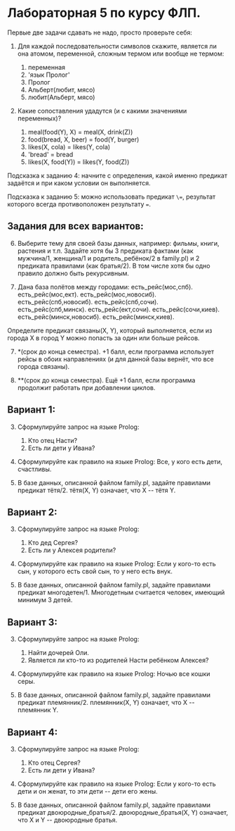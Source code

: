 # Лабораторная 5 по курсу ФЛП.

Первые две задачи сдавать не надо, просто проверьте себя:

1. Для каждой последовательности символов скажите, является ли она атомом, переменной, сложным термом или вообще не термом:
   1. переменная
   2. 'язык Пролог'
   3. Пролог
   4. Альберт(любит, мясо)
   5. любит(Альберт, мясо)

2. Какие сопоставления удадутся (и с какими значениями переменных)?
   1. meal(food(Y), X) = meal(X, drink(Z))
   2. food(bread, X, beer) = food(Y, burger)
   3. likes(X, cola) = likes(Y, cola)
   4. 'bread' = bread
   5. likes(X, food(Y)) = likes(Y, food(Z))

Подсказка к заданию 4: начните с определения, какой именно предикат задаётся и при каком условии он выполняется.

Подсказка к заданию 5: можно использовать предикат `\=`, результат которого всегда противоположен результату `=`.

## Задания для всех вариантов:
  
6. Выберите тему для своей базы данных, например: фильмы, книги, растения и т.п.
Задайте хотя бы 3 предиката фактами (как мужчина/1, женщина/1 и родитель_ребёнок/2 в family.pl) и 2 предиката правилами (как братья/2). В том числе хотя бы одно правило должно быть рекурсивным.

7. Дана база полётов между городами:
есть_рейс(мос,спб).
есть_рейс(мос,ект).
есть_рейс(мос,новосиб).
есть_рейс(спб,новосиб).
есть_рейс(спб,сочи).
есть_рейс(спб,минск).
есть_рейс(ект,сочи).
есть_рейс(сочи,киев).
есть_рейс(минск,новосиб).
есть_рейс(минск,киев).

Определите предикат связаны(X, Y), который выполняется, если из города X в город Y можно попасть за один или больше рейсов. 

7. *(срок до конца семестра). +1 балл, если программа использует рейсы в обоих направлениях (и для данной базы вернёт, что все города связаны).

7. **(срок до конца семестра). Ещё +1 балл, если программа продолжит работать при добавлении циклов. 

## Вариант 1:

3. Сформулируйте запрос на языке Prolog:
   1. Кто отец Насти?
   2. Есть ли дети у Ивана?

4. Сформулируйте как правило на языке Prolog: Все, у кого есть дети, счастливы.

5. В базе данных, описанной файлом family.pl, задайте правилами предикат тётя/2. тётя(X, Y) означает, что X -- тётя Y.
      
## Вариант 2:

3. Сформулируйте запрос на языке Prolog:
   1. Кто дед Сергея?
   2. Есть ли у Алексея родители?

4. Сформулируйте как правило на языке Prolog: Если у кого-то есть сын, у которого есть свой сын, то у него есть внук.
   
5. В базе данных, описанной файлом family.pl, задайте правилами предикат многодетен/1. Многодетным считается человек, имеющий минимум 3 детей.

## Вариант 3:

3. Сформулируйте запрос на языке Prolog:
   1. Найти дочерей Оли.
   2. Является ли кто-то из родителей Насти ребёнком Алексея?

4. Сформулируйте как правило на языке Prolog: Ночью все кошки серы.

5. В базе данных, описанной файлом family.pl, задайте правилами предикат племянник/2. племянник(X, Y) означает, что X -- племянник Y.

## Вариант 4:

3. Сформулируйте запрос на языке Prolog:
   1. Кто отец Сергея?
   2. Есть ли дети у Ивана?

4. Сформулируйте как правило на языке Prolog: Если у кого-то есть дети и он женат, то эти дети -- дети его жены.

5. В базе данных, описанной файлом family.pl, задайте правилами предикат двоюродные_братья/2. двоюродные_братья(X, Y) означает, что X и Y -- двоюродные братья.

